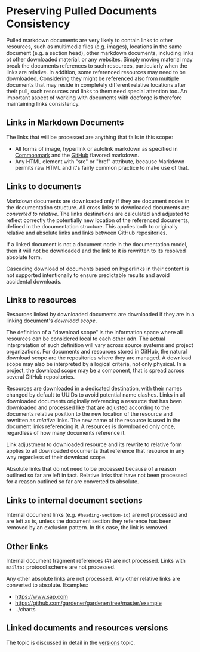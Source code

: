 # Preserving Pulled Documents Consistency
Pulled markdown documents are very likely to contain links to other resources, such as multimedia files (e.g. images), locations in the same document (e.g. a section head), other markdown documents, including links ot other downloaded material, or any websites. Simply moving material may break the documents references to such resources, particularly when the links are relative. In addition, some referenced resources may need to be downloaded. Considering they might be referenced also from multiple documents that may reside in completely different relative locations after their pull, such resources and links to them need special attention too. An important aspect of working with documents with docforge is therefore maintaining links consistency.

## Links in Markdown Documents
The links that will be processed are anything that falls in this scope:
- All forms of image, hyperlink or autolink markdown as specified in [Commonmark](https://spec.commonmark.org) and the [GitHub](https://github.github.com/gfm) flavored markdown.
- Any HTML element with "src" or "href" attribute, because Markdown permits raw HTML and it's fairly common practice to make use of that.

## Links to documents
Markdown documents are downloaded only if they are document nodes in the documentation structure. All cross links to downloaded documents are *converted to relative*. The links destinations are calculated and adjusted to reflect correctly the potentially new location of the referenced documents, defined in the documentation structure. This applies both to originally relative and absolute links and links between GitHub repositories.

If a linked document is not a document node in the documentation model, then it will not be downloaded and the link to it is rewritten to its resolved absolute form.

Cascading download of documents based on hyperlinks in their content is not supported intentionally to ensure predictable results and avoid accidental downloads.

## Links to resources
Resources linked by downloaded documents are downloaded if they are in a linking document's *download scope*.

The definition of a "download scope" is the information space where all resources can be considered local to each other adn. The actual interpretation of such definition will vary across source systems and project organizations. For documents and resources stored in GitHub, the natural download scope are the repositories where they are managed. A download scope may also be interpreted by a logical criteria, not only physical. In a project, the download scope may be a component, that is spread across several GitHub repositories.

Resources are downloaded in a dedicated destination, with their names changed by default to UUIDs to avoid potential name clashes. Links in all downloaded documents originally referencing a resource that has been downloaded and processed like that are adjusted according to the documents relative position to the new location of the resource and rewritten as *relative* links. The new name of the resource is used in the document links referencing it. A resources is downloaded only once, regardless of how many documents reference it.

Link adjustment to downloaded resource and its rewrite to relative form applies to all downloaded documents that reference that resource in any way regardless of their download scope. 

Absolute links that do not need to be processed because of a reason outlined so far are left in tact.
Relative links that have not been processed for a reason outlined so far are converted to absolute.

## Links to internal document sections
Internal document links (e.g. `#heading-section-id`) are not processed and are left as is, unless the document section they reference has been removed by an exclusion pattern. In this case, the link is removed.

## Other links
Internal document fragment references (#) are not processed.
Links with `mailto:` protocol scheme are not processed.

Any other absolute links are not processed. Any other relative links are converted to absolute.
Examples:
- https://www.sap.com
- https://github.com/gardener/gardener/tree/master/example
- ../charts

## Linked documents and resources versions
The topic is discussed in detail in the [versions](versions.md) topic.

